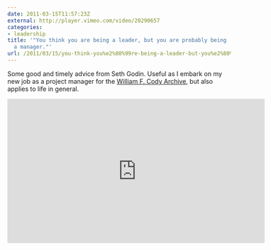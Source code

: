 ```yaml
---
date: 2011-03-15T11:57:23Z
external: http://player.vimeo.com/video/20290657
categories:
- leadership
title: '"You think you are being a leader, but you are probably being
  a manager."'
url: /2011/03/15/you-think-you%e2%80%99re-being-a-leader-but-you%e2%80%99re-probably-being-a-manager/
---
```


Some good and timely advice from Seth Godin. Useful as I embark on my new job as a project manager for the <a href="http://codypapers.org/">William F. Cody Archive</a>, but also applies to life in general.

<iframe src="http://player.vimeo.com/video/20290657" width="580" height="325" frameborder="0"></iframe>
